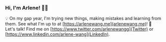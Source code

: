 ### Hi, I'm Arlene! :woman_technologist:

:bulb: On my gap year, I'm trying new things, making mistakes and learning from them. See what I'm up to at [https://arlenewang.me](arlenewang.me)!
:incoming_envelope: Let's talk! Find me on [https://www.twitter.com/arlenewangg](Twitter) or [https://www.linkedin.com/arlene-wang](LinkedIn).

